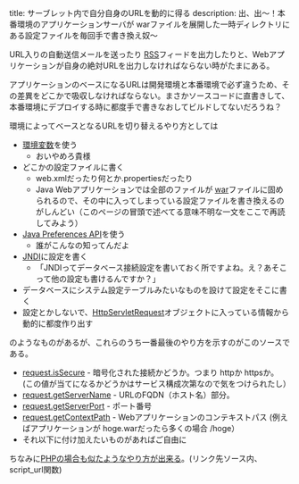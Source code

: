 title: サーブレット内で自分自身のURLを動的に得る
description: 出、出〜！本番環境のアプリケーションサーバが warファイルを展開した一時ディレクトリにある設定ファイルを毎回手で書き換え奴〜

URL入りの自動送信メールを送ったり <a href="#" data-wikipedia-page="RSS">RSS</a>フィードを出力したりと、Webアプリケーションが自身の絶対URLを出力しなければならない時がたまにある。

アプリケーションのベースになるURLは開発環境と本番環境で必ず違うため、その差異をどこかで吸収しなければならない。まさかソースコードに直書きして、本番環境にデプロイする時に都度手で書きなおしてビルドしてないだろうね？

環境によってベースとなるURLを切り替えるやり方としては

- <a href="#" data-wikipedia-page="環境変数">環境変数</a>を使う
    - おいやめろ貴様
- どこかの設定ファイルに書く
    - web.xmlだったり何とか.propertiesだったり
    - Java Webアプリケーションでは全部のファイルが <a href="#" data-wikipedia-page="WAR_%28アーカイバ%29">war</a>ファイルに固められるので、その中に入ってしまっている設定ファイルを書き換えるのがしんどい（このページの冒頭で述べてる意味不明な一文をここで再読してみよう）
- [Java Preferences API](https://docs.oracle.com/javase/jp/6/api/java/util/prefs/package-summary.html)を使う
    - 誰がこんなの知ってんだよ
- <a href="#" data-wikipedia-page="Java_Naming_and_Directory_Interface">JNDI</a>に設定を書く
    - 「JNDIってデータベース接続設定を書いておく所ですよね。え？あそこって他の設定も書けるんですか？」
- データベースにシステム設定テーブルみたいなものを設けて設定をそこに書く
- 設定とかしないで、[HttpServletRequest](http://docs.oracle.com/javaee/6/api/javax/servlet/http/HttpServletRequest.html)オブジェクトに入っている情報から動的に都度作り出す

のようなものがあるが、これらのうち一番最後のやり方を示すのがこのソースである。

- [request.isSecure](http://docs.oracle.com/javaee/6/api/javax/servlet/ServletRequest.html#isSecure%28%29) - 暗号化された接続かどうか。つまり httpか httpsか。 (この値が当てになるかどうかはサービス構成次第なので気をつけられたし）
- [request.getServerName](http://docs.oracle.com/javaee/6/api/javax/servlet/ServletRequest.html#getServerName%28%29) - URLのFQDN（ホスト名）部分。
- [request.getServerPort](http://docs.oracle.com/javaee/6/api/javax/servlet/ServletRequest.html#getServerPort%28%29) - ポート番号
- [request.getContextPath](http://docs.oracle.com/javaee/6/api/javax/servlet/http/HttpServletRequest.html#getContextPath%28%29) - Webアプリケーションのコンテキストパス (例えばアプリケーションが hoge.warだったら多くの場合 /hoge） 
- それ以下に付け加えたいものがあればご自由に

ちなみに[PHPの場合も似たようなやり方が出来る](${contextRoot}/src/examples/webapp/api.php)。(リンク先ソース内、script_url関数)